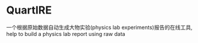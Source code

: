 # QuartIRE
一个根据原始数据自动生成大物实验(physics lab experiments)报告的在线工具, help to build a physics lab report using raw data
